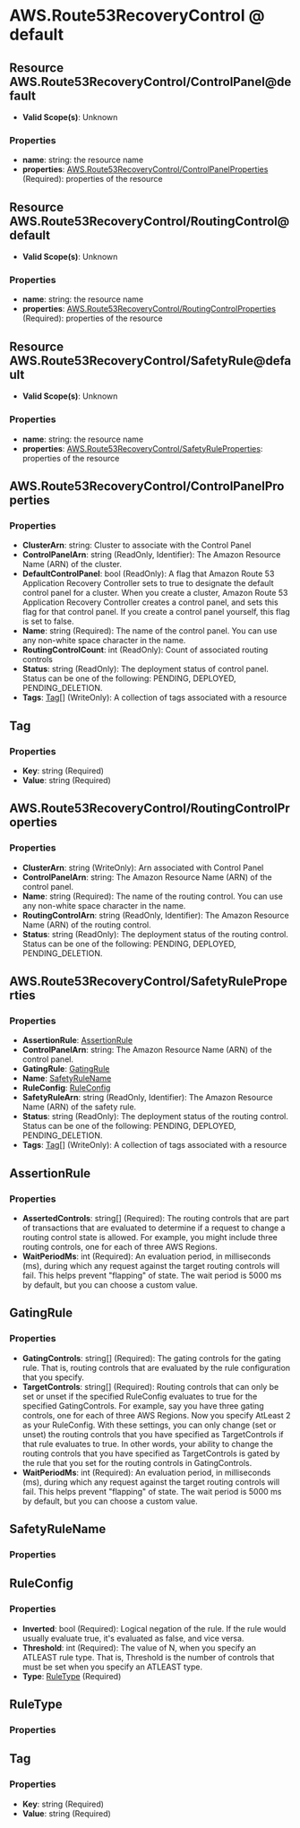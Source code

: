 # AWS.Route53RecoveryControl @ default

## Resource AWS.Route53RecoveryControl/ControlPanel@default
* **Valid Scope(s)**: Unknown
### Properties
* **name**: string: the resource name
* **properties**: [AWS.Route53RecoveryControl/ControlPanelProperties](#awsroute53recoverycontrolcontrolpanelproperties) (Required): properties of the resource

## Resource AWS.Route53RecoveryControl/RoutingControl@default
* **Valid Scope(s)**: Unknown
### Properties
* **name**: string: the resource name
* **properties**: [AWS.Route53RecoveryControl/RoutingControlProperties](#awsroute53recoverycontrolroutingcontrolproperties) (Required): properties of the resource

## Resource AWS.Route53RecoveryControl/SafetyRule@default
* **Valid Scope(s)**: Unknown
### Properties
* **name**: string: the resource name
* **properties**: [AWS.Route53RecoveryControl/SafetyRuleProperties](#awsroute53recoverycontrolsafetyruleproperties): properties of the resource

## AWS.Route53RecoveryControl/ControlPanelProperties
### Properties
* **ClusterArn**: string: Cluster to associate with the Control Panel
* **ControlPanelArn**: string (ReadOnly, Identifier): The Amazon Resource Name (ARN) of the cluster.
* **DefaultControlPanel**: bool (ReadOnly): A flag that Amazon Route 53 Application Recovery Controller sets to true to designate the default control panel for a cluster. When you create a cluster, Amazon Route 53 Application Recovery Controller creates a control panel, and sets this flag for that control panel. If you create a control panel yourself, this flag is set to false.
* **Name**: string (Required): The name of the control panel. You can use any non-white space character in the name.
* **RoutingControlCount**: int (ReadOnly): Count of associated routing controls
* **Status**: string (ReadOnly): The deployment status of control panel. Status can be one of the following: PENDING, DEPLOYED, PENDING_DELETION.
* **Tags**: [Tag](#tag)[] (WriteOnly): A collection of tags associated with a resource

## Tag
### Properties
* **Key**: string (Required)
* **Value**: string (Required)

## AWS.Route53RecoveryControl/RoutingControlProperties
### Properties
* **ClusterArn**: string (WriteOnly): Arn associated with Control Panel
* **ControlPanelArn**: string: The Amazon Resource Name (ARN) of the control panel.
* **Name**: string (Required): The name of the routing control. You can use any non-white space character in the name.
* **RoutingControlArn**: string (ReadOnly, Identifier): The Amazon Resource Name (ARN) of the routing control.
* **Status**: string (ReadOnly): The deployment status of the routing control. Status can be one of the following: PENDING, DEPLOYED, PENDING_DELETION.

## AWS.Route53RecoveryControl/SafetyRuleProperties
### Properties
* **AssertionRule**: [AssertionRule](#assertionrule)
* **ControlPanelArn**: string: The Amazon Resource Name (ARN) of the control panel.
* **GatingRule**: [GatingRule](#gatingrule)
* **Name**: [SafetyRuleName](#safetyrulename)
* **RuleConfig**: [RuleConfig](#ruleconfig)
* **SafetyRuleArn**: string (ReadOnly, Identifier): The Amazon Resource Name (ARN) of the safety rule.
* **Status**: string (ReadOnly): The deployment status of the routing control. Status can be one of the following: PENDING, DEPLOYED, PENDING_DELETION.
* **Tags**: [Tag](#tag)[] (WriteOnly): A collection of tags associated with a resource

## AssertionRule
### Properties
* **AssertedControls**: string[] (Required): The routing controls that are part of transactions that are evaluated to determine if a request to change a routing control state is allowed. For example, you might include three routing controls, one for each of three AWS Regions.
* **WaitPeriodMs**: int (Required): An evaluation period, in milliseconds (ms), during which any request against the target routing controls will fail. This helps prevent "flapping" of state. The wait period is 5000 ms by default, but you can choose a custom value.

## GatingRule
### Properties
* **GatingControls**: string[] (Required): The gating controls for the gating rule. That is, routing controls that are evaluated by the rule configuration that you specify.
* **TargetControls**: string[] (Required): Routing controls that can only be set or unset if the specified RuleConfig evaluates to true for the specified GatingControls. For example, say you have three gating controls, one for each of three AWS Regions. Now you specify AtLeast 2 as your RuleConfig. With these settings, you can only change (set or unset) the routing controls that you have specified as TargetControls if that rule evaluates to true. 
In other words, your ability to change the routing controls that you have specified as TargetControls is gated by the rule that you set for the routing controls in GatingControls.
* **WaitPeriodMs**: int (Required): An evaluation period, in milliseconds (ms), during which any request against the target routing controls will fail. This helps prevent "flapping" of state. The wait period is 5000 ms by default, but you can choose a custom value.

## SafetyRuleName
### Properties

## RuleConfig
### Properties
* **Inverted**: bool (Required): Logical negation of the rule. If the rule would usually evaluate true, it's evaluated as false, and vice versa.
* **Threshold**: int (Required): The value of N, when you specify an ATLEAST rule type. That is, Threshold is the number of controls that must be set when you specify an ATLEAST type.
* **Type**: [RuleType](#ruletype) (Required)

## RuleType
### Properties

## Tag
### Properties
* **Key**: string (Required)
* **Value**: string (Required)

